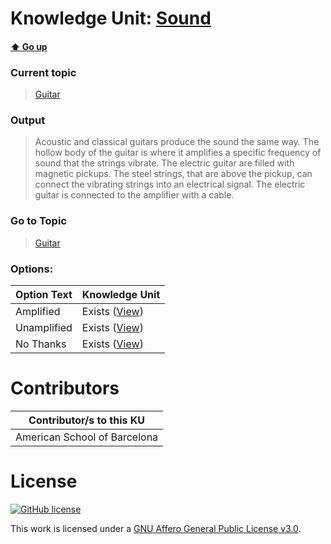 # Knowledge Unit: [Sound](../../knowledge_units/guitar/sound.md)

#### [:arrow_up: Go up](../../topics/guitar.md)
### Current topic
> [Guitar](../../topics/guitar.md)
### Output
> Acoustic and classical guitars produce the sound the same way. The hollow body of the guitar is where it amplifies a specific frequency of sound that the strings vibrate. The electric guitar are filled with magnetic pickups. The steel strings, that are above the pickup, can connect the vibrating strings into an electrical signal. The electric guitar is connected to the amplifier with a cable.
### Go to Topic
> [Guitar](../../topics/guitar.md)

### Options: 

| Option Text | Knowledge Unit |
| - | - |  
| Amplified  |  Exists ([View](../../knowledge_units/guitar/amplified.md))  |  
| Unamplified  |  Exists ([View](../../knowledge_units/guitar/unamplified.md))  |  
| No Thanks  |  Exists ([View](../../knowledge_units/guitar/no-thanks.md))  | 

# Contributors

| Contributor/s to this KU |
| - | 
| American School of Barcelona |

# License
[![GitHub license](https://img.shields.io/github/license/inbrainz/cerebro)](https://github.com/inbrainz/cerebro/blob/master/LICENSE)

This work is licensed under a [GNU Affero General Public License v3.0](https://www.gnu.org/licenses/agpl-3.0.txt).